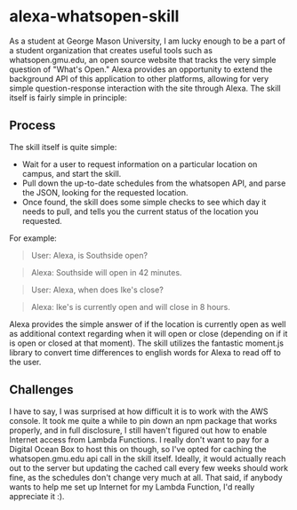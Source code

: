 # alexa-whatsopen-skill
 As a student at George Mason University, I am lucky enough to be a part of a student organization that creates useful tools such as whatsopen.gmu.edu, an open source website that tracks the very simple question of "What's Open."
Alexa provides an opportunity to extend the background API of this application to other platforms, allowing for very simple question-response interaction with the site through Alexa. The skill itself is fairly simple in principle:

## Process
The skill itself is quite simple:

- Wait for a user to request information on a particular location on campus, and start the skill.
- Pull down the up-to-date schedules from the whatsopen API, and parse the JSON, looking for the requested location.
- Once found, the skill does some simple checks to see which day it needs to pull, and tells you the current status of the location you requested.

For example:

>User: Alexa, is Southside open?

>Alexa: Southside will open in 42 minutes.

>User: Alexa, when does Ike's close?

>Alexa: Ike's is currently open and will close in 8 hours. 

Alexa provides the simple answer of if the location is currently open as well as additional context regarding when it will open or close (depending on if it is open or closed at that moment). The skill utilizes the fantastic moment.js library to convert time differences to english words for Alexa to read off to the user.

## Challenges

I have to say, I was surprised at how difficult it is to work with the AWS console. It took me quite a while to pin down an npm package that works properly, and in full disclosure, I still haven't figured out how to enable Internet access from Lambda Functions. I really don't want to pay for a Digital Ocean Box to host this on though, so I've opted for caching the whatsopen.gmu.edu api call in the skill itself. Ideally, it would actually reach out to the server but updating the cached call every few weeks should work fine, as the schedules don't change very much at all.
That said, if anybody wants to help me set up Internet for my Lambda Function, I'd really appreciate it :).
